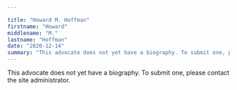 ```yaml
---

title: "Howard M. Hoffman"
firstname: "Howard"
middlename: "M."
lastname: "Hoffman"
date: "2020-12-14"
summary: "This advocate does not yet have a biography. To submit one, please contact the site administrator."
---
```

This advocate does not yet have a biography. To submit one, please contact the site administrator.

